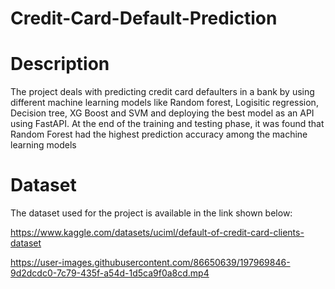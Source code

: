# Credit-Card-Default-Prediction

# Description

The project deals with predicting credit card defaulters in a bank by using different machine learning models like Random forest, Logisitic regression, Decision tree, XG Boost and SVM and deploying the best model as an API using FastAPI. At the end of the training and testing phase, it was found that Random Forest had the highest prediction accuracy among the machine learning models

# Dataset
The dataset used for the project is available in the link shown below:

https://www.kaggle.com/datasets/uciml/default-of-credit-card-clients-dataset



https://user-images.githubusercontent.com/86650639/197969846-9d2dcdc0-7c79-435f-a54d-1d5ca9f0a8cd.mp4

